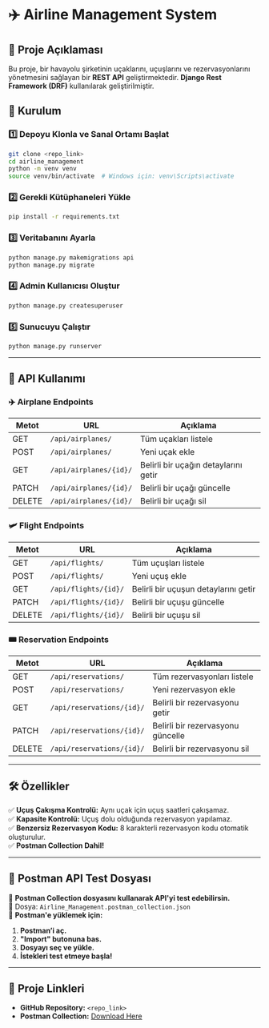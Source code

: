 # ✈️ Airline Management System

## 📌 Proje Açıklaması

Bu proje, bir havayolu şirketinin uçaklarını, uçuşlarını ve rezervasyonlarını yönetmesini sağlayan bir **REST API** geliştirmektedir. **Django Rest Framework (DRF)** kullanılarak geliştirilmiştir.

## 🚀 Kurulum

### 1️⃣ Depoyu Klonla ve Sanal Ortamı Başlat

```bash
git clone <repo_link>
cd airline_management
python -m venv venv
source venv/bin/activate  # Windows için: venv\Scripts\activate
```

### 2️⃣ Gerekli Kütüphaneleri Yükle

```bash
pip install -r requirements.txt
```

### 3️⃣ Veritabanını Ayarla

```bash
python manage.py makemigrations api
python manage.py migrate
```

### 4️⃣ Admin Kullanıcısı Oluştur

```bash
python manage.py createsuperuser
```

### 5️⃣ Sunucuyu Çalıştır

```bash
python manage.py runserver
```

---

## 📌 API Kullanımı

### ✈️ **Airplane Endpoints**

| Metot  | URL                    | Açıklama                             |
| ------ | ---------------------- | ------------------------------------ |
| GET    | `/api/airplanes/`      | Tüm uçakları listele                 |
| POST   | `/api/airplanes/`      | Yeni uçak ekle                       |
| GET    | `/api/airplanes/{id}/` | Belirli bir uçağın detaylarını getir |
| PATCH  | `/api/airplanes/{id}/` | Belirli bir uçağı güncelle           |
| DELETE | `/api/airplanes/{id}/` | Belirli bir uçağı sil                |

### 🛩 **Flight Endpoints**

| Metot  | URL                  | Açıklama                             |
| ------ | -------------------- | ------------------------------------ |
| GET    | `/api/flights/`      | Tüm uçuşları listele                 |
| POST   | `/api/flights/`      | Yeni uçuş ekle                       |
| GET    | `/api/flights/{id}/` | Belirli bir uçuşun detaylarını getir |
| PATCH  | `/api/flights/{id}/` | Belirli bir uçuşu güncelle           |
| DELETE | `/api/flights/{id}/` | Belirli bir uçuşu sil                |

### 🎟️ **Reservation Endpoints**

| Metot  | URL                       | Açıklama                          |
| ------ | ------------------------- | --------------------------------- |
| GET    | `/api/reservations/`      | Tüm rezervasyonları listele       |
| POST   | `/api/reservations/`      | Yeni rezervasyon ekle             |
| GET    | `/api/reservations/{id}/` | Belirli bir rezervasyonu getir    |
| PATCH  | `/api/reservations/{id}/` | Belirli bir rezervasyonu güncelle |
| DELETE | `/api/reservations/{id}/` | Belirli bir rezervasyonu sil      |

---

## 🛠 Özellikler

✅ **Uçuş Çakışma Kontrolü:** Aynı uçak için uçuş saatleri çakışamaz.\
✅ **Kapasite Kontrolü:** Uçuş dolu olduğunda rezervasyon yapılamaz.\
✅ **Benzersiz Rezervasyon Kodu:** 8 karakterli rezervasyon kodu otomatik oluşturulur.\
✅ **Postman Collection Dahil!**

---

## 📌 Postman API Test Dosyası

📌 **Postman Collection dosyasını kullanarak API'yi test edebilirsin.**\
📌 Dosya: `Airline_Management.postman_collection.json`\
📌 **Postman'e yüklemek için:**

1. **Postman’i aç.**
2. **"Import" butonuna bas.**
3. **Dosyayı seç ve yükle.**
4. **İstekleri test etmeye başla!**

---

## **🔗 Proje Linkleri**

- **GitHub Repository:** `<repo_link>`
- **Postman Collection:** [Download Here](Airline_Management.postman_collection.json)

